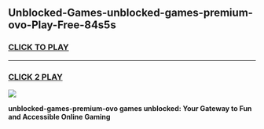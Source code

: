 
## Unblocked-Games-unblocked-games-premium-ovo-Play-Free-84s5s
<h3>
<a href="https://premium76.site?title=unblocked-games-premium-ovo&ref=18A">CLICK TO PLAY</a></h3>
<hr>

<h3>
<a href="https://premium76.site?title=unblocked-games-premium-ovo&ref=18A">CLICK 2 PLAY</a>
  
</h3>

<a href="https://premium76.site?title=unblocked-games-premium-ovo&ref=18A"><img src="https://clearcache.store/games.png"></a>


**unblocked-games-premium-ovo games unblocked: Your Gateway to Fun and Accessible Online Gaming**
